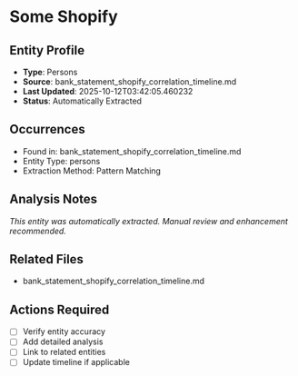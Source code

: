 # Some Shopify

## Entity Profile
- **Type**: Persons
- **Source**: bank_statement_shopify_correlation_timeline.md
- **Last Updated**: 2025-10-12T03:42:05.460232
- **Status**: Automatically Extracted

## Occurrences
- Found in: bank_statement_shopify_correlation_timeline.md
- Entity Type: persons
- Extraction Method: Pattern Matching

## Analysis Notes
*This entity was automatically extracted. Manual review and enhancement recommended.*

## Related Files
- bank_statement_shopify_correlation_timeline.md

## Actions Required
- [ ] Verify entity accuracy
- [ ] Add detailed analysis
- [ ] Link to related entities
- [ ] Update timeline if applicable
